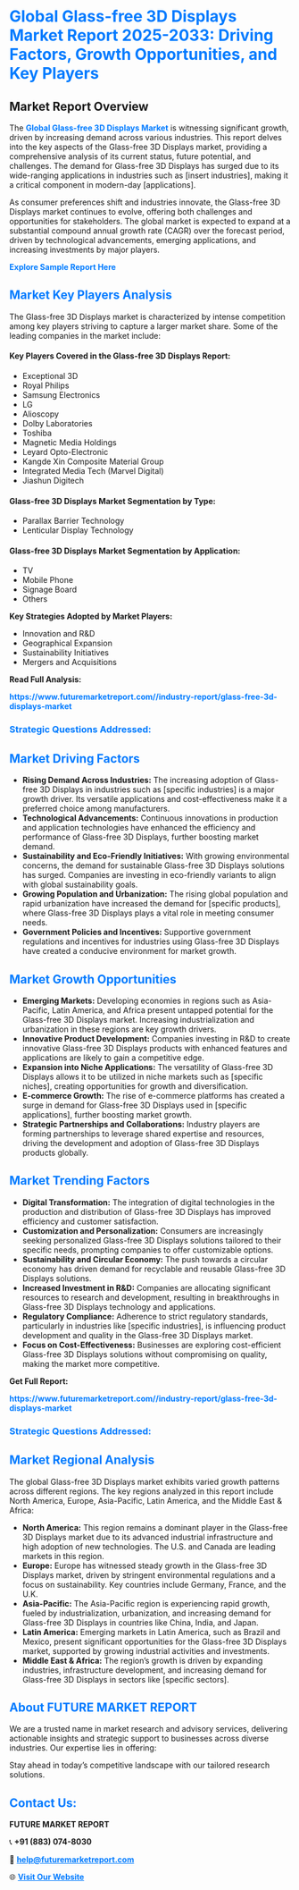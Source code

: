 <h1 style="color: #007BFF;">Global Glass-free 3D Displays Market Report 2025-2033: Driving Factors, Growth Opportunities, and Key Players</h1>

<section id="overview">
<h2>Market Report Overview</h2>
<p>The <a href="https://www.futuremarketreport.com//industry-report/glass-free-3d-displays-market" style="color: #007BFF; text-decoration: none;"><strong>Global Glass-free 3D Displays Market</strong></a> is witnessing significant growth, driven by increasing demand across various industries. This report delves into the key aspects of the Glass-free 3D Displays market, providing a comprehensive analysis of its current status, future potential, and challenges. The demand for Glass-free 3D Displays has surged due to its wide-ranging applications in industries such as [insert industries], making it a critical component in modern-day [applications].</p>
<p>As consumer preferences shift and industries innovate, the Glass-free 3D Displays market continues to evolve, offering both challenges and opportunities for stakeholders. The global market is expected to expand at a substantial compound annual growth rate (CAGR) over the forecast period, driven by technological advancements, emerging applications, and increasing investments by major players.</p>
</section>

<section id="overview">
<p><a href="https://www.futuremarketreport.com//request-sample/reportId=51826" style="color: #007BFF; text-decoration: none;"><strong>Explore Sample Report Here</strong></a></p>
</section>

<section id="key-players">
<h2 style="color: #007BFF;">Market Key Players Analysis</h2>
<p>The Glass-free 3D Displays market is characterized by intense competition among key players striving to capture a larger market share. Some of the leading companies in the market include:</p>
<h4>Key Players Covered in the Glass-free 3D Displays Report:</h4>
<ul><li>Exceptional 3D</li><li>Royal Philips</li><li>Samsung Electronics</li><li>LG</li><li>Alioscopy</li><li>Dolby Laboratories</li><li>Toshiba</li><li>Magnetic Media Holdings</li><li>Leyard Opto-Electronic</li><li>Kangde Xin Composite Material Group</li><li>Integrated Media Tech (Marvel Digital)</li><li>Jiashun Digitech</li></ul>
<h4>Glass-free 3D Displays Market Segmentation by Type:</h4>
<ul><li>Parallax Barrier Technology</li><li>Lenticular Display Technology</li></ul>

<h4>Glass-free 3D Displays Market Segmentation by Application:</h4>
<ul><li>TV</li><li>Mobile Phone</li><li>Signage Board</li><li>Others</li></ul>
<p><strong>Key Strategies Adopted by Market Players:</strong></p>
<ul>
<li>Innovation and R&D</li>
<li>Geographical Expansion</li>
<li>Sustainability Initiatives</li>
<li>Mergers and Acquisitions</li>
</ul>
</section>

<section>
<p><strong>Read Full Analysis: </strong></p><a href="https://www.futuremarketreport.com//industry-report/glass-free-3d-displays-market" style="color: #007BFF; text-decoration: none;"><strong>https://www.futuremarketreport.com//industry-report/glass-free-3d-displays-market</strong></a>
<h3 style="color: #007BFF;">Strategic Questions Addressed:</h3>
</section>

<section id="driving-factors">
<h2 style="color: #007BFF;">Market Driving Factors</h2>
<ul>
<li><strong>Rising Demand Across Industries:</strong> The increasing adoption of Glass-free 3D Displays in industries such as [specific industries] is a major growth driver. Its versatile applications and cost-effectiveness make it a preferred choice among manufacturers.</li>
<li><strong>Technological Advancements:</strong> Continuous innovations in production and application technologies have enhanced the efficiency and performance of Glass-free 3D Displays, further boosting market demand.</li>
<li><strong>Sustainability and Eco-Friendly Initiatives:</strong> With growing environmental concerns, the demand for sustainable Glass-free 3D Displays solutions has surged. Companies are investing in eco-friendly variants to align with global sustainability goals.</li>
<li><strong>Growing Population and Urbanization:</strong> The rising global population and rapid urbanization have increased the demand for [specific products], where Glass-free 3D Displays plays a vital role in meeting consumer needs.</li>
<li><strong>Government Policies and Incentives:</strong> Supportive government regulations and incentives for industries using Glass-free 3D Displays have created a conducive environment for market growth.</li>
</ul>
</section>

<section id="growth-opportunities">
<h2 style="color: #007BFF;">Market Growth Opportunities</h2>
<ul>
<li><strong>Emerging Markets:</strong> Developing economies in regions such as Asia-Pacific, Latin America, and Africa present untapped potential for the Glass-free 3D Displays market. Increasing industrialization and urbanization in these regions are key growth drivers.</li>
<li><strong>Innovative Product Development:</strong> Companies investing in R&D to create innovative Glass-free 3D Displays products with enhanced features and applications are likely to gain a competitive edge.</li>
<li><strong>Expansion into Niche Applications:</strong> The versatility of Glass-free 3D Displays allows it to be utilized in niche markets such as [specific niches], creating opportunities for growth and diversification.</li>
<li><strong>E-commerce Growth:</strong> The rise of e-commerce platforms has created a surge in demand for Glass-free 3D Displays used in [specific applications], further boosting market growth.</li>
<li><strong>Strategic Partnerships and Collaborations:</strong> Industry players are forming partnerships to leverage shared expertise and resources, driving the development and adoption of Glass-free 3D Displays products globally.</li>
</ul>
</section>

<section id="trending-factors">
<h2 style="color: #007BFF;">Market Trending Factors</h2>
<ul>
<li><strong>Digital Transformation:</strong> The integration of digital technologies in the production and distribution of Glass-free 3D Displays has improved efficiency and customer satisfaction.</li>
<li><strong>Customization and Personalization:</strong> Consumers are increasingly seeking personalized Glass-free 3D Displays solutions tailored to their specific needs, prompting companies to offer customizable options.</li>
<li><strong>Sustainability and Circular Economy:</strong> The push towards a circular economy has driven demand for recyclable and reusable Glass-free 3D Displays solutions.</li>
<li><strong>Increased Investment in R&D:</strong> Companies are allocating significant resources to research and development, resulting in breakthroughs in Glass-free 3D Displays technology and applications.</li>
<li><strong>Regulatory Compliance:</strong> Adherence to strict regulatory standards, particularly in industries like [specific industries], is influencing product development and quality in the Glass-free 3D Displays market.</li>
<li><strong>Focus on Cost-Effectiveness:</strong> Businesses are exploring cost-efficient Glass-free 3D Displays solutions without compromising on quality, making the market more competitive.</li>
</ul>
</section>

<section>
<p><strong>Get Full Report: </strong></p><a href="https://www.futuremarketreport.com//industry-report/glass-free-3d-displays-market" style="color: #007BFF; text-decoration: none;"><strong>https://www.futuremarketreport.com//industry-report/glass-free-3d-displays-market</strong></a>
<h3 style="color: #007BFF;">Strategic Questions Addressed:</h3>
</section>


<section id="regional-analysis">
<h2 style="color: #007BFF;">Market Regional Analysis</h2>
<p>The global Glass-free 3D Displays market exhibits varied growth patterns across different regions. The key regions analyzed in this report include North America, Europe, Asia-Pacific, Latin America, and the Middle East & Africa:</p>
<ul>
<li><strong>North America:</strong> This region remains a dominant player in the Glass-free 3D Displays market due to its advanced industrial infrastructure and high adoption of new technologies. The U.S. and Canada are leading markets in this region.</li>
<li><strong>Europe:</strong> Europe has witnessed steady growth in the Glass-free 3D Displays market, driven by stringent environmental regulations and a focus on sustainability. Key countries include Germany, France, and the U.K.</li>
<li><strong>Asia-Pacific:</strong> The Asia-Pacific region is experiencing rapid growth, fueled by industrialization, urbanization, and increasing demand for Glass-free 3D Displays in countries like China, India, and Japan.</li>
<li><strong>Latin America:</strong> Emerging markets in Latin America, such as Brazil and Mexico, present significant opportunities for the Glass-free 3D Displays market, supported by growing industrial activities and investments.</li>
<li><strong>Middle East & Africa:</strong> The region’s growth is driven by expanding industries, infrastructure development, and increasing demand for Glass-free 3D Displays in sectors like [specific sectors].</li>
</ul>
</section>

<footer>
<h2 style="color: #007BFF;">About FUTURE MARKET REPORT</h2>
<p>We are a trusted name in market research and advisory services, delivering actionable insights and strategic support to businesses across diverse industries. Our expertise lies in offering:</p>

<p>Stay ahead in today’s competitive landscape with our tailored research solutions.</p>

<h2 style="color: #007BFF;">Contact Us:</h2>
<p><strong>FUTURE MARKET REPORT</strong></p>
<p>📞 <strong>+91 (883) 074-8030</strong></p>
<p>📧 <strong><a href="mailto:help@futuremarketreport.com" style="color: #007BFF;">help@futuremarketreport.com</a></strong></p>
<p>🌐 <strong><a href="https://www.futuremarketreport.com/" style="color: #007BFF;">Visit Our Website</a></strong></p>
</footer>